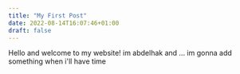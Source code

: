 ```yaml
---
title: "My First Post"
date: 2022-08-14T16:07:46+01:00
draft: false
---
```



Hello and welcome to my website! im abdelhak and ... im gonna add something when i'll have time

